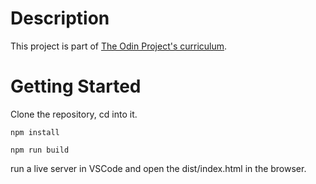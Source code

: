 # Description
This project is part of [The Odin Project's curriculum](https://www.theodinproject.com/lessons/javascript-todo-list).

# Getting Started
Clone the repository, cd into it.

`npm install`

`npm run build`

run a live server in VSCode and open the dist/index.html in the browser.
